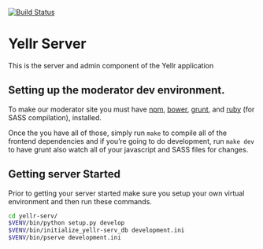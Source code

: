 [![Build Status](https://travis-ci.org/hhroc/yellr-server.svg)](https://travis-ci.org/hhroc/yellr-server)
# Yellr Server

This is the server and admin component of the Yellr application

Setting up the moderator dev environment.
------

To make our moderator site you must have [npm](https://www.npmjs.com/),
[bower](http://bower.io/), [grunt](http://gruntjs.com/), and [ruby](https://www.ruby-lang.org/en/) (for SASS compilation),
installed.

Once the you have all of those, simply run `make` to compile all of the
frontend dependencies and if you’re going to do development, run `make dev`
to have grunt also watch all of your javascript and SASS files for changes.

Getting server Started
---------------

Prior to getting your server started make sure you setup your own virtual
environment and then run these commands.
```bash
cd yellr-serv/
$VENV/bin/python setup.py develop
$VENV/bin/initialize_yellr-serv_db development.ini
$VENV/bin/pserve development.ini
```
